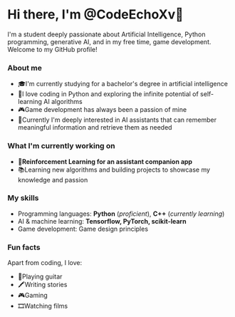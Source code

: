 # Hi there, I'm @CodeEchoXv👋

I'm a student deeply passionate about Artificial Intelligence, Python programming, generative AI, and in my free time, game development. Welcome to my GitHub profile!
### About me

- 🎓I'm currently studying for a bachelor's degree in artificial intelligence
- 🐍I love coding in Python and exploring the infinite potential of self-learning AI algorithms
- 🎮Game development has always been a passion of mine
- 🤖Currently I'm deeply interested in AI assistants that can remember meaningful information and retrieve them as needed

### What I'm currently working on

- 🌿**Reinforcement Learning for an assistant companion app**
- 📚Learning new algorithms and building projects to showcase my knowledge and passion

### My skills

- Programming languages: **Python** (_proficient_), **C++** (_currently learning_)
- AI & machine learning: **Tensorflow, PyTorch, scikit-learn**
- Game development: Game design principles

### Fun facts

Apart from coding, I love:
- 🎸Playing guitar
- 🖍️Writing stories
- 🎮Gaming
- 🎞️Watching films
